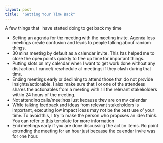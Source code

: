 ```yaml
---
layout: post
title:  "Getting Your Time Back"
---
```


A few things that I have started doing to get back my time: 

* Setting an agenda for the meeting with the meeting invite. Agenda less meetings create confusion and 
  leads to people talking about random things. 
* 30 mins meeting by default as a calendar invite. This has helped me to close the open points quickly to 
  free up time for important things.
* Putting slots on my calendar when I want to get work done without any distraction. I cancel/
  reschedule all meetings if they clash during that time.
* Ending meetings early or declining to attend those that do not provide insights/actionable. I also make
  sure that I or one of the attendees shares the actionables from a meeting with all the relevant    stakeholders within 24 hours of the meeting.
* Not attending calls/meetings just because they are on my calendar 
* While talking feedback and ideas from relevant stakeholders is important, executing low impact ideas may
  not be the best use of your time. To avoid this, I try to make the person who proposes an idea think. You  can refer to [this][jekyll-productivity] template for more information 
* End meetings early if you are done discussing the action items. No point extending the meeting for an 
  hour just because the calendar invite was for one hour. 

[jekyll-productivity]: https://docs.google.com/spreadsheets/d/1OroZvtP_l4mX3FoStB306fIh3Dozx1gDApmx5PmXxUY/edit?usp=sharing














